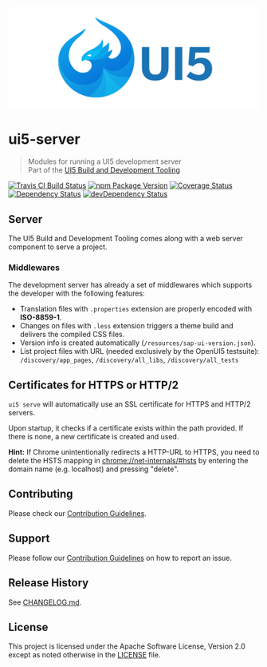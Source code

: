 ![UI5 icon](https://raw.githubusercontent.com/SAP/ui5-tooling/master/docs/images/UI5_logo_wide.png)

# ui5-server
> Modules for running a UI5 development server  
> Part of the [UI5 Build and Development Tooling](https://github.com/SAP/ui5-tooling)

[![Travis CI Build Status](https://travis-ci.org/SAP/ui5-server.svg?branch=master)](https://travis-ci.org/SAP/ui5-server)
[![npm Package Version](https://badge.fury.io/js/%40ui5%2Fserver.svg)](https://www.npmjs.com/package/@ui5/server)
[![Coverage Status](https://coveralls.io/repos/github/SAP/ui5-server/badge.svg)](https://coveralls.io/github/SAP/ui5-server)
[![Dependency Status](https://david-dm.org/SAP/ui5-server/master.svg)](https://david-dm.org/SAP/ui5-server/master)
[![devDependency Status](https://david-dm.org/SAP/ui5-server/master/dev-status.svg)](https://david-dm.org/SAP/ui5-server/master#info=devDependencies)

## Server
The UI5 Build and Development Tooling comes along with a web server component to serve a project.

### Middlewares

The development server has already a set of middlewares which supports the developer with the following features:

* Translation files with `.properties` extension are properly encoded with **ISO-8859-1**.
* Changes on files with `.less` extension triggers a theme build and delivers the compiled CSS files.
* Version info is created automatically (`/resources/sap-ui-version.json`).
* List project files with URL (needed exclusively by the OpenUI5 testsuite): `/discovery/app_pages`, `/discovery/all_libs`, `/discovery/all_tests`

## Certificates for HTTPS or HTTP/2

`ui5 serve` will automatically use an SSL certificate for HTTPS and HTTP/2 servers.

Upon startup, it checks if a certificate exists within the path provided.
If there is none, a new certificate is created and used.


**Hint:** If Chrome unintentionally redirects a HTTP-URL to HTTPS, you need to delete the HSTS mapping in [chrome://net-internals/#hsts](chrome://net-internals/#hsts) by entering the domain name (e.g. localhost) and pressing "delete".

## Contributing
Please check our [Contribution Guidelines](https://github.com/SAP/ui5-tooling/blob/master/CONTRIBUTING.md).

## Support
Please follow our [Contribution Guidelines](https://github.com/SAP/ui5-tooling/blob/master/CONTRIBUTING.md#report-an-issue) on how to report an issue.

## Release History
See [CHANGELOG.md](CHANGELOG.md).

## License
This project is licensed under the Apache Software License, Version 2.0 except as noted otherwise in the [LICENSE](/LICENSE.txt) file.
